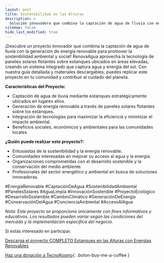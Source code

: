 ```yaml
---
layout: post
title: Sostenibilidad en las Alturas
description: >
  Solución innovadora que combina la captación de agua de lluvia con energía renovable para promover la sostenibilidad ambiental.
sitemap: false
hide_last_modified: true
---
```


¡Descubre un proyecto innovador que combina la captación de agua de lluvia con la generación de energía renovable para promover la sostenibilidad ambiental y social! RenovaAgua aprovecha la tecnología de paneles solares flotantes sobre estanques ubicados en áreas elevadas, creando un sistema integrado que captura agua y energía del sol. Con nuestra guía detallada y materiales descargables, puedes replicar este proyecto en tu comunidad y contribuir al cuidado del planeta.

**Características del Proyecto:**
- Captación de agua de lluvia mediante estanques estratégicamente ubicados en lugares altos.
- Generación de energía renovable a través de paneles solares flotantes sobre los estanques.
- Integración de tecnologías para maximizar la eficiencia y minimizar el impacto ambiental.
- Beneficios sociales, económicos y ambientales para las comunidades locales.

**¿Quién puede realizar este proyecto?:**
- Entusiastas de la sostenibilidad y la energía renovable.
- Comunidades interesadas en mejorar su acceso al agua y la energía.
- Organizaciones comprometidas con el desarrollo sostenible y la conservación del medio ambiente.
- Profesionales del sector energético y ambiental en busca de soluciones innovadoras.

#EnergíaRenovable #CaptaciónDeAgua #SostenibilidadAmbiental #PanelesSolares #AguaLimpia #InnovaciónSostenible #ProyectoEcológico #DesarrolloSostenible #CambioClimático #GeneraciónDeEnergía #ConservaciónDelAgua #ConcienciaAmbiental #AccesoAlAgua

*Nota: Este proyecto se proporciona únicamente con fines informativos y educativos. Los resultados pueden variar según las condiciones del mercado y la implementación específica del negocio.*

Si estás interesado en participar.

[Descarga el proyecto COMPLETO Estanques en las Alturas con Energías Renovables](https://1drv.ms/f/s!AhVZnyMdAn_hcI94qnu3nvuaggE?e=FftOme)

[Haz una donación a TecnoKosmo](https://www.buymeacoffee.com/nain.taleb){: .boton-buy-me-a-coffee }

<object data="../estanqueCaptadorEnergiaRenovable.pdf" width="100%" height="600" type='application/pdf'></object>
